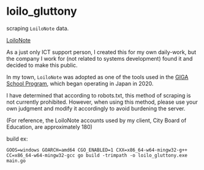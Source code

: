 # loilo_gluttony

scraping `LoiloNote` data.

[LoiloNote](https://n.loilo.tv/en/)

As a just only ICT support person, I created this for my own daily-work, but the company I work for (not related to systems development) found it and decided to make this public.

In my town, `LoiloNote` was adopted as one of the tools used in the [GIGA School Program](https://www.japantimes.co.jp/2021/03/22/special-supplements/japans-giga-school-program-equips-students-digital-society/), which began operating in Japan in 2020.

I have determined that according to robots.txt, this method of scraping is not currently prohibited. However, when using this method, please use your own judgment and modify it accordingly to avoid burdening the server.

(For reference, the LoiloNote accounts used by my client, City Board of Education, are approximately 180)


build ex:
```
GOOS=windows GOARCH=amd64 CGO_ENABLED=1 CXX=x86_64-w64-mingw32-g++ CC=x86_64-w64-mingw32-gcc go build -trimpath -o loilo_gluttony.exe main.go
```